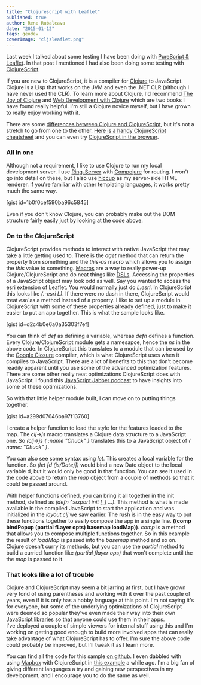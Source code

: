 ```yaml
---
title: "Clojurescript with Leaflet"
published: true
author: Rene Rubalcava
date: "2015-01-12"
tags: geodev
coverImage: "cljsleaflet.png"
---
```


Last week I talked about some testing I have been doing with [PureScript & Leaflet](http://odoe.net/blog/purescript-with-leaflet-experiments/). In that post I mentioned I had also been doing some testing with [ClojureScript](https://github.com/clojure/clojurescript).

If you are new to ClojureScript, it is a compiler for [Clojure](http://clojure.org/) to JavaScript. Clojure is a Lisp that works on the JVM and even the .NET CLR (although I have never used the CLR). To learn more about Clojure, I'd recommend [The Joy of Clojure](http://www.manning.com/fogus2/?a_aid=rrubalcava) and [Web Development with Clojure](https://pragprog.com/book/dswdcloj/web-development-with-clojure) which are two books I have found really helpful. I'm still a Clojure novice myself, but I have grown to really enjoy working with it.

There are some [differences between Clojure and ClojureScript](https://github.com/clojure/clojurescript/wiki/Differences-from-Clojure), but it's not a stretch to go from one to the other. [Here is a handy ClojureScript cheatsheet](http://cljs.info/cheatsheet/) and you can even try [ClojureScript in the browser](https://himera.herokuapp.com/index.html).

### All in one

Although not a requirement, I like to use Clojure to run my local development server. I use [Ring-Server](https://github.com/weavejester/ring-server) with [Compojure](https://github.com/weavejester/compojure) for routing. I won't go into detail on these, but I also use [hiccup](https://github.com/weavejester/hiccup) as my server-side HTML renderer. If you're familiar with other templating languages, it works pretty much the same way.

\[gist id=1b0f0cef590ba96c5845\]

Even if you don't know Clojure, you can probably make out the DOM structure fairly easily just by looking at the code above.

### On to the ClojureScript

ClojureScript provides methods to interact with native JavaScript that may take a little getting used to. There is the _aget_ method that can return the property from something and the _this-as_ macro which allows you to assign the _this_ value to something. [Macros](https://www.safaribooksonline.com/library/view/clojurescript-up-and/9781449327422/ch08.html) are a way to really power-up Clojure/ClojureScript and do neat things like [DSLs](https://pragprog.com/magazines/2011-07/growing-a-dsl-with-clojure). Accessing the properties of a JavaScript object may look odd as well. Say you wanted to access the esri extension of Leaflet. You would normally just do _L.esri_. In ClojureScript this looks like _(.-esri L)_. If there were no dash in there, ClojureScript would treat _esri_ as a method instead of a property. I like to set up a module in ClojureScript with some of these properties already defined, just to make it easier to put an app together. This is what the sample looks like.

\[gist id=d2c4b0e6a0a35303f7ef\]

You can think of _def_ as defining a variable, whereas _defn_ defines a function. Every Clojure/ClojureScript module gets a namesapce, hence the _ns_ in the above code. In ClojureScript this translates to a module that can be used by the [Google Closure](https://developers.google.com/closure/) compiler, which is what ClojureScript uses when it compiles to JavaScript. There are a lot of benefits to this that don't become readily apparent until you use some of the advanced optimization features. There are some other really neat optimizations ClojureScript does with JavaScript. I found this [JavaScript Jabber podcast](http://devchat.tv/js-jabber/107-jsj-clojurescript-om-with-david-nolen) to have insights into some of these optimizations.

So with that little helper module built, I can move on to putting things together.

\[gist id=a299d07646ba97f13760\]

I create a helper function to load the style for the features loaded to the map. The _clj->js_ macro translates a Clojure data structure to a JavaScript one. So _(clj->js { :name "Chuck" }_ translates this to a JavaScript object of _{ name: "Chuck" }_.

You can also see some syntax using _let_. This creates a local variable for the function. So _(let \[d (js/Date)\])_ would bind a new Date object to the local variable d, but it would only be good in that function. You can see it used in the code above to return the _map_ object from a couple of methods so that it could be passed around.

With helper functions defined, you can bring it all together in the init method, defined as _(defn ^:export init \[\_\] ...)_. This method is what is made available in the compiled JavaScript to start the application and was initialized in the _layout.clj_ we saw earlier. The rush is in the easy way to put these functions together to easily compose the app in a single line. **((comp bindPopup (partial fLayer opts) basemap loadMap))**. _comp_ is a method that allows you to compose multiple functions together. So in this example the result of _loadMap_ is passed into the _basemap_ method and so on. Clojure doesn't curry its methods, but you can use the _partial_ method to build a curried function like _(partial flayer ops)_ that won't complete until the the _map_ is passed to it.

### That looks like a lot of trouble

Clojure and ClojureScript may seem a bit jarring at first, but I have grown very fond of using parentheses and working with it over the past couple of years, even if it is only has a hobby language at this point. I'm not saying it's for everyone, but some of the underlying optimizations of ClojureScript were deemed so popular they've even made their way into their own [JavaScript libraries](https://github.com/swannodette/mori) so that anyone could use them in their apps. I've deployed a couple of simple viewers for internal stuff using this and I'm working on getting good enough to build more involved apps that can really take advantage of what ClojureScript has to offer. I'm sure the above code could probably be improved, but I'll tweak it as I learn more.

You can find all the code for this sample [on github](https://github.com/odoe/esrileaflet-clj). I even dabbled with using [Mapbox](https://www.mapbox.com/) with ClojureScript in [this example](https://github.com/odoe/mapbox-clj) a while ago. I'm a big fan of giving different languages a try and gaining new perspectives in my development, and I encourage you to do the same as well.
